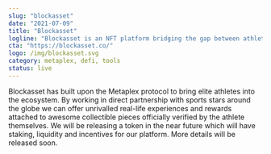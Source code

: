 ```yaml
---
slug: "blockasset"
date: "2021-07-09"
title: "Blockasset"
logline: "Blockasset is an NFT platform bridging the gap between athletes and fans by providing real-world experiences and perks along with unique digital collectibles."
cta: "https://blockasset.co/"
logo: /img/blockasset.svg
category: metaplex, defi, tools
status: live
---
```


Blockasset has built upon the Metaplex protocol to bring elite athletes into the ecosystem.
By working in direct partnership with sports stars around the globe we can offer unrivalled real-life experiences and rewards attached to awesome collectible pieces officially verified by the athlete themselves.
We will be releasing a token in the near future which will have staking, liquidity and incentives for our platform. More details will be released soon.
